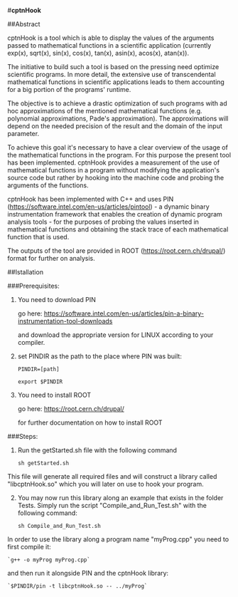 #**cptnHook**


##Abstract

cptnHook is a tool which is able to display the values of the arguments passed 
to mathematical functions in a scientific application (currently exp(x), 
sqrt(x), sin(x), cos(x), tan(x), asin(x), acos(x), atan(x)).

The initiative to build such a tool is based on the pressing need optimize 
scientific programs.
In more detail, the extensive use of transcendental mathematical functions in 
scientific applications leads to them accounting for a big portion of the 
programs' runtime. 

The objective is to achieve a drastic optimization of such programs with ad hoc 
approximations of the mentioned mathematical functions (e.g. polynomial 
approximations, Pade's approximation). The approximations will depend on the 
needed precision of the result and the domain of the input parameter.

To achieve this goal it's necessary to have a clear overview of the usage of 
the mathematical functions in the program. For this purpose the present tool 
has been implemented. cptnHook provides a measurement of the use of 
mathematical functions in a program without modifying the application's source 
code but rather by hooking into the machine code and probing the arguments of 
the functions.

cptnHook has been implemented with C++ and uses PIN 
(https://software.intel.com/en-us/articles/pintool) - a dynamic binary 
instrumentation framework that enables the creation of dynamic program analysis 
tools - for the purposes of probing the values inserted in mathematical functions 
and obtaining the stack trace of each mathematical function that is used. 

The outputs of the tool are provided in ROOT (https://root.cern.ch/drupal/) format for further on analysis.


##Istallation

###Prerequisites:

1.	You need to download PIN

    go here: https://software.intel.com/en-us/articles/pin-a-binary-instrumentation-tool-downloads
    
    and download the appropriate version for LINUX according to your compiler.

2.	set PINDIR as the path to the place where PIN was built:

    `PINDIR=[path]`

    `export $PINDIR`

3.	You need to install ROOT

    go here: https://root.cern.ch/drupal/
    
    for further documentation on how to install ROOT

###Steps:

1. Run the getStarted.sh file with the following command

    `sh getStarted.sh`
  
  This file will generate all required files and will construct a library called "libcptnHook.so" which you will later on   use to hook your program.

2. You may now run this library along an example that exists in the folder Tests. Simply run the script
  "Compile_and_Run_Test.sh" with the following command:

    `sh Compile_and_Run_Test.sh`

  In order to use the library along a program name "myProg.cpp" you need to first compile it:
  
    `g++ -o myProg myProg.cpp`
    
  and then run it alongside PIN and the cptnHook library:
  
    `$PINDIR/pin -t libcptnHook.so -- ../myProg`
